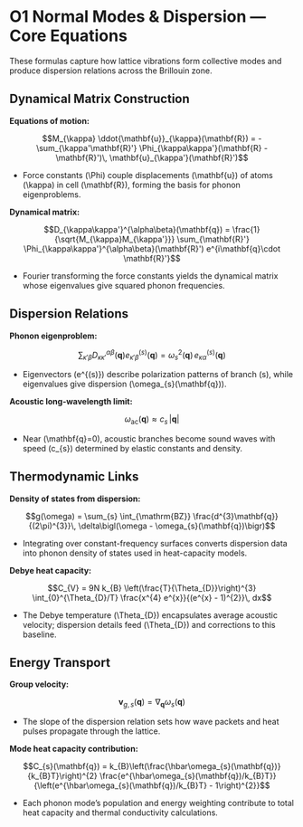 # O1 Normal Modes & Dispersion — Core Equations

These formulas capture how lattice vibrations form collective modes and produce dispersion relations across the Brillouin zone.

## Dynamical Matrix Construction
**Equations of motion:**

$$M_{\kappa} \ddot{\mathbf{u}}_{\kappa}(\mathbf{R}) = -\sum_{\kappa'\mathbf{R}'} \Phi_{\kappa\kappa'}(\mathbf{R} - \mathbf{R}')\, \mathbf{u}_{\kappa'}(\mathbf{R}')$$

- Force constants \(\Phi\) couple displacements \(\mathbf{u}\) of atoms \(\kappa\) in cell \(\mathbf{R}\), forming the basis for phonon eigenproblems.

**Dynamical matrix:**

$$D_{\kappa\kappa'}^{\alpha\beta}(\mathbf{q}) = \frac{1}{\sqrt{M_{\kappa}M_{\kappa'}}} \sum_{\mathbf{R}'} \Phi_{\kappa\kappa'}^{\alpha\beta}(\mathbf{R}') e^{i\mathbf{q}\cdot \mathbf{R}'}$$

- Fourier transforming the force constants yields the dynamical matrix whose eigenvalues give squared phonon frequencies.

## Dispersion Relations
**Phonon eigenproblem:**

$$\sum_{\kappa'\beta} D_{\kappa\kappa'}^{\alpha\beta}(\mathbf{q}) e_{\kappa'\beta}^{(s)}(\mathbf{q}) = \omega_{s}^{2}(\mathbf{q})\, e_{\kappa\alpha}^{(s)}(\mathbf{q})$$

- Eigenvectors \(e^{(s)}\) describe polarization patterns of branch \(s\), while eigenvalues give dispersion \(\omega_{s}(\mathbf{q})\).

**Acoustic long-wavelength limit:**

$$\omega_{\mathrm{ac}}(\mathbf{q}) \approx c_{s}\, \lvert \mathbf{q} \rvert$$

- Near \(\mathbf{q}=0\), acoustic branches become sound waves with speed \(c_{s}\) determined by elastic constants and density.

## Thermodynamic Links
**Density of states from dispersion:**

$$g(\omega) = \sum_{s} \int_{\mathrm{BZ}} \frac{d^{3}\mathbf{q}}{(2\pi)^{3}}\, \delta\bigl(\omega - \omega_{s}(\mathbf{q})\bigr)$$

- Integrating over constant-frequency surfaces converts dispersion data into phonon density of states used in heat-capacity models.

**Debye heat capacity:**

$$C_{V} = 9N k_{B} \left(\frac{T}{\Theta_{D}}\right)^{3} \int_{0}^{\Theta_{D}/T} \frac{x^{4} e^{x}}{(e^{x} - 1)^{2}}\, dx$$

- The Debye temperature \(\Theta_{D}\) encapsulates average acoustic velocity; dispersion details feed \(\Theta_{D}\) and corrections to this baseline.

## Energy Transport
**Group velocity:**

$$\mathbf{v}_{g,s}(\mathbf{q}) = \nabla_{\mathbf{q}} \omega_{s}(\mathbf{q})$$

- The slope of the dispersion relation sets how wave packets and heat pulses propagate through the lattice.

**Mode heat capacity contribution:**

$$C_{s}(\mathbf{q}) = k_{B}\left(\frac{\hbar\omega_{s}(\mathbf{q})}{k_{B}T}\right)^{2} \frac{e^{\hbar\omega_{s}(\mathbf{q})/k_{B}T}}{\left(e^{\hbar\omega_{s}(\mathbf{q})/k_{B}T} - 1\right)^{2}}$$

- Each phonon mode’s population and energy weighting contribute to total heat capacity and thermal conductivity calculations.
